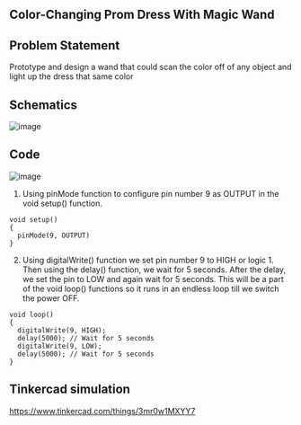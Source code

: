 ## Color-Changing Prom Dress With Magic Wand
	
## Problem Statement
Prototype and design a wand that could scan the color off of any object and light up the dress that same color

## Schematics

![image](https://user-images.githubusercontent.com/85028192/124805786-96dc7800-df79-11eb-86a4-c55f351caa7e.png)

## Code

![image](https://user-images.githubusercontent.com/85028192/124804514-0487a480-df78-11eb-9076-7723c8c8d46c.png)

1. Using pinMode function to configure pin number 9 as OUTPUT in the void setup() function.
```
void setup()
{
  pinMode(9, OUTPUT)
}
```

2. Using digitalWrite() function we set pin number 9 to HIGH or logic 1. Then using the delay() function, we wait for 5 seconds. After the delay, we set the pin to LOW and again wait for 5 seconds. This will be a part of the void loop() functions so it runs in an endless loop till we switch the power OFF.
```
void loop()
{
  digitalWrite(9, HIGH);
  delay(5000); // Wait for 5 seconds
  digitalWrite(9, LOW);
  delay(5000); // Wait for 5 seconds
}
```

## Tinkercad simulation

 https://www.tinkercad.com/things/3mr0w1MXYY7 
